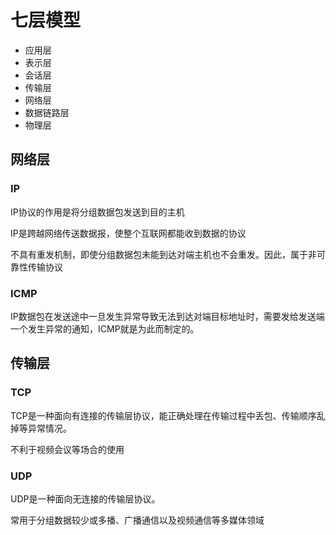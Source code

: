 # 七层模型

- 应用层
- 表示层
- 会话层
- 传输层
- 网络层
- 数据链路层
- 物理层

## 网络层

### IP

IP协议的作用是将分组数据包发送到目的主机

IP是跨越网络传送数据报，使整个互联网都能收到数据的协议

不具有重发机制，即使分组数据包未能到达对端主机也不会重发。因此，属于非可靠性传输协议

### ICMP

IP数据包在发送途中一旦发生异常导致无法到达对端目标地址时，需要发给发送端一个发生异常的通知，ICMP就是为此而制定的。

## 传输层

### TCP

TCP是一种面向有连接的传输层协议，能正确处理在传输过程中丢包、传输顺序乱掉等异常情况。

不利于视频会议等场合的使用

### UDP

UDP是一种面向无连接的传输层协议。

常用于分组数据较少或多播、广播通信以及视频通信等多媒体领域



